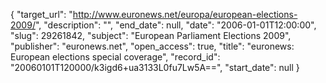 {
  "target_url": "http://www.euronews.net/europa/european-elections-2009/", 
  "description": "", 
  "end_date": null, 
  "date": "2006-01-01T12:00:00", 
  "slug": 29261842, 
  "subject": "European Parliament Elections 2009", 
  "publisher": "euronews.net", 
  "open_access": true, 
  "title": "euronews: European elections special coverage", 
  "record_id": "20060101T120000/k3igd6+ua3133L0fu7Lw5A==", 
  "start_date": null
}

